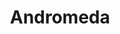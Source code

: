 ---
title: "Andromeda"
hashtag: "andromeda"
borders:
  - Cassiopeia
  - Lacerta
  - Pegasus
  - Perseus
  - Pisces
  - Triangulum
tags:
  - Constellation
---
